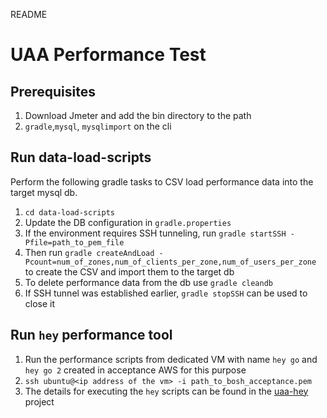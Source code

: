 README
# UAA Performance Test

## Prerequisites
1. Download Jmeter and add the bin directory to the path
1. `gradle`,`mysql`, `mysqlimport` on the cli

## Run data-load-scripts

Perform the following gradle tasks to CSV load performance data into the target mysql db.
1. `cd data-load-scripts`
1. Update the DB configuration in `gradle.properties`
1. If the environment requires SSH tunneling, run `gradle startSSH -Pfile=path_to_pem_file`
1. Then run `gradle createAndLoad -Pcount=num_of_zones,num_of_clients_per_zone,num_of_users_per_zone` to create the CSV and import them to the target db
1. To delete performance data from the db use `gradle cleandb`
1. If SSH tunnel was established earlier, `gradle stopSSH` can be used to close it

## Run `hey` performance tool
1. Run the performance scripts from dedicated VM with name `hey go` and `hey go 2` created in acceptance AWS for this purpose
1. `ssh ubuntu@<ip address of the vm> -i path_to_bosh_acceptance.pem`
1. The details for executing the `hey` scripts can be found in the [uaa-hey](https://github.com/cloudfoundry/uaa-hey) project
